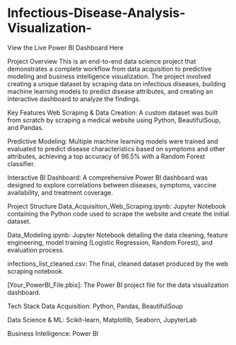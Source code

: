 # Infectious-Disease-Analysis-Visualization-

View the Live Power BI Dashboard Here

Project Overview
This is an end-to-end data science project that demonstrates a complete workflow from data acquisition to predictive modeling and business intelligence visualization. The project involved creating a unique dataset by scraping data on infectious diseases, building machine learning models to predict disease attributes, and creating an interactive dashboard to analyze the findings.

Key Features
Web Scraping & Data Creation: A custom dataset was built from scratch by scraping a medical website using Python, BeautifulSoup, and Pandas.

Predictive Modeling: Multiple machine learning models were trained and evaluated to predict disease characteristics based on symptoms and other attributes, achieving a top accuracy of 96.5% with a Random Forest classifier.

Interactive BI Dashboard: A comprehensive Power BI dashboard was designed to explore correlations between diseases, symptoms, vaccine availability, and treatment coverage.

Project Structure
Data_Acquisition_Web_Scraping.ipynb: Jupyter Notebook containing the Python code used to scrape the website and create the initial dataset.

Data_Modeling.ipynb: Jupyter Notebook detailing the data cleaning, feature engineering, model training (Logistic Regression, Random Forest), and evaluation process.

infections_list_cleaned.csv: The final, cleaned dataset produced by the web scraping notebook.

[Your_PowerBI_File.pbix]: The Power BI project file for the data visualization dashboard.

Tech Stack
Data Acquisition: Python, Pandas, BeautifulSoup

Data Science & ML: Scikit-learn, Matplotlib, Seaborn, JupyterLab

Business Intelligence: Power BI

